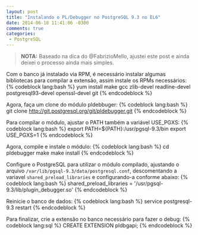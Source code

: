 ```yaml
---
layout: post
title: "Instalando o PL/Debugger no PostgreSQL 9.3 no EL6"
date: 2014-06-18 11:41:06 -0300
comments: true
categories: 
 - PostgreSQL
---
```


> **NOTA:** Baseado na dica do @FabrizioMello, ajustei este post e ainda deixei o processo ainda mais simples.

Com o banco já instalado via RPM, é necessário instalar algumas bibliotecas para compilar a extensão, assim instale os RPMs necessários:
{% codeblock lang:bash %}
yum install make gcc zlib-devel readline-devel postgresql93-devel openssl-devel git
{% endcodeblock %}

Agora, faça um clone do módulo pldebbuger:
{% codeblock lang:bash %}
git clone http://git.postgresql.org/git/pldebugger.git
{% endcodeblock %}

Para compilar o módulo, ajustar o PATH também a variável USE_PGXS:
{% codeblock lang:bash %}
export PATH=${PATH}:/usr/pgsql-9.3/bin
export USE_PGXS=1
{% endcodeblock %}

Agora, compile e instale o módulo:
{% codeblock lang:bash %}
cd pldebugger
make
make install
{% endcodeblock %}

Configure o PostgreSQL para utilizar o módulo compilado, ajustando o arquivo <code>/var/lib/pgsql-9.3/data/postgresql.conf</code>, descomentando a variavel <code>shared_preload_libraries</code> e configurando-a conforme abaixo:
{% codeblock lang:bash %}
shared_preload_libraries = '/usr/pgsql-9.3/lib/plugin_debugger.so'
{% endcodeblock %}

Reinicie o banco de dados:
{% codeblock lang:bash %}
service postgresql-9.3 restart
{% endcodeblock %}

Para finalizar, crie a extensão no banco necessário para fazer o debug:
{% codeblock lang:sql %}
CREATE EXTENSION pldbgapi;
{% endcodeblock %}